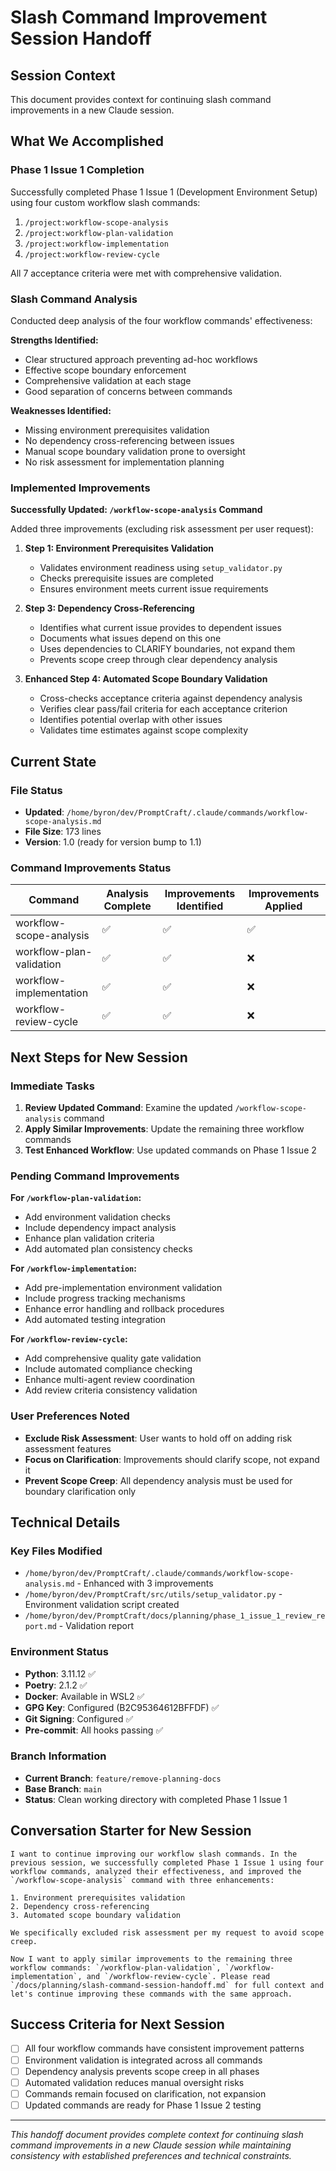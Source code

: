 # Slash Command Improvement Session Handoff

## Session Context

This document provides context for continuing slash command improvements in a new Claude session.

## What We Accomplished

### Phase 1 Issue 1 Completion
Successfully completed Phase 1 Issue 1 (Development Environment Setup) using four custom workflow slash commands:
1. `/project:workflow-scope-analysis`
2. `/project:workflow-plan-validation` 
3. `/project:workflow-implementation`
4. `/project:workflow-review-cycle`

All 7 acceptance criteria were met with comprehensive validation.

### Slash Command Analysis
Conducted deep analysis of the four workflow commands' effectiveness:

**Strengths Identified:**
- Clear structured approach preventing ad-hoc workflows
- Effective scope boundary enforcement
- Comprehensive validation at each stage
- Good separation of concerns between commands

**Weaknesses Identified:**
- Missing environment prerequisites validation
- No dependency cross-referencing between issues
- Manual scope boundary validation prone to oversight
- No risk assessment for implementation planning

### Implemented Improvements

**Successfully Updated: `/workflow-scope-analysis` Command**

Added three improvements (excluding risk assessment per user request):

1. **Step 1: Environment Prerequisites Validation**
   - Validates environment readiness using `setup_validator.py`
   - Checks prerequisite issues are completed
   - Ensures environment meets current issue requirements

2. **Step 3: Dependency Cross-Referencing**
   - Identifies what current issue provides to dependent issues
   - Documents what issues depend on this one
   - Uses dependencies to CLARIFY boundaries, not expand them
   - Prevents scope creep through clear dependency analysis

3. **Enhanced Step 4: Automated Scope Boundary Validation**
   - Cross-checks acceptance criteria against dependency analysis
   - Verifies clear pass/fail criteria for each acceptance criterion
   - Identifies potential overlap with other issues
   - Validates time estimates against scope complexity

## Current State

### File Status
- **Updated**: `/home/byron/dev/PromptCraft/.claude/commands/workflow-scope-analysis.md`
- **File Size**: 173 lines
- **Version**: 1.0 (ready for version bump to 1.1)

### Command Improvements Status
| Command | Analysis Complete | Improvements Identified | Improvements Applied |
|---------|------------------|------------------------|---------------------|
| workflow-scope-analysis | ✅ | ✅ | ✅ |
| workflow-plan-validation | ✅ | ✅ | ❌ |
| workflow-implementation | ✅ | ✅ | ❌ |
| workflow-review-cycle | ✅ | ✅ | ❌ |

## Next Steps for New Session

### Immediate Tasks
1. **Review Updated Command**: Examine the updated `/workflow-scope-analysis` command
2. **Apply Similar Improvements**: Update the remaining three workflow commands
3. **Test Enhanced Workflow**: Use updated commands on Phase 1 Issue 2

### Pending Command Improvements

**For `/workflow-plan-validation`:**
- Add environment validation checks
- Include dependency impact analysis
- Enhance plan validation criteria
- Add automated plan consistency checks

**For `/workflow-implementation`:**
- Add pre-implementation environment validation
- Include progress tracking mechanisms
- Enhance error handling and rollback procedures
- Add automated testing integration

**For `/workflow-review-cycle`:**
- Add comprehensive quality gate validation
- Include automated compliance checking
- Enhance multi-agent review coordination
- Add review criteria consistency validation

### User Preferences Noted
- **Exclude Risk Assessment**: User wants to hold off on adding risk assessment features
- **Focus on Clarification**: Improvements should clarify scope, not expand it
- **Prevent Scope Creep**: All dependency analysis must be used for boundary clarification only

## Technical Details

### Key Files Modified
- `/home/byron/dev/PromptCraft/.claude/commands/workflow-scope-analysis.md` - Enhanced with 3 improvements
- `/home/byron/dev/PromptCraft/src/utils/setup_validator.py` - Environment validation script created
- `/home/byron/dev/PromptCraft/docs/planning/phase_1_issue_1_review_report.md` - Validation report

### Environment Status
- **Python**: 3.11.12 ✅
- **Poetry**: 2.1.2 ✅  
- **Docker**: Available in WSL2 ✅
- **GPG Key**: Configured (B2C95364612BFFDF) ✅
- **Git Signing**: Configured ✅
- **Pre-commit**: All hooks passing ✅

### Branch Information
- **Current Branch**: `feature/remove-planning-docs`
- **Base Branch**: `main`
- **Status**: Clean working directory with completed Phase 1 Issue 1

## Conversation Starter for New Session

```
I want to continue improving our workflow slash commands. In the previous session, we successfully completed Phase 1 Issue 1 using four workflow commands, analyzed their effectiveness, and improved the `/workflow-scope-analysis` command with three enhancements:

1. Environment prerequisites validation
2. Dependency cross-referencing 
3. Automated scope boundary validation

We specifically excluded risk assessment per my request to avoid scope creep. 

Now I want to apply similar improvements to the remaining three workflow commands: `/workflow-plan-validation`, `/workflow-implementation`, and `/workflow-review-cycle`. Please read `/docs/planning/slash-command-session-handoff.md` for full context and let's continue improving these commands with the same approach.
```

## Success Criteria for Next Session
- [ ] All four workflow commands have consistent improvement patterns
- [ ] Environment validation is integrated across all commands
- [ ] Dependency analysis prevents scope creep in all phases
- [ ] Automated validation reduces manual oversight risks
- [ ] Commands remain focused on clarification, not expansion
- [ ] Updated commands are ready for Phase 1 Issue 2 testing

---

*This handoff document provides complete context for continuing slash command improvements in a new Claude session while maintaining consistency with established preferences and technical constraints.*